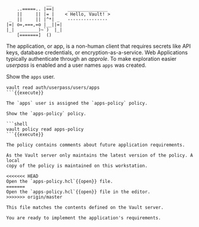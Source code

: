 ```
               __
    ..=====.. |==|     _______________
    ||     || |= |    < Hello, Vault! >
 _  ||     || |^*| _   ---------------
|=| o=,===,=o |__||=|
|_|  _______)~`)  |_|
    [=======]  ()
```

The application, or app, is a non-human client that requires secrets like API
keys, database credentials, or encryption-as-a-service. Web Applications
typically authenticate through an *approle*. To make exploration easier
*userpass* is enabled and a user names `apps` was created.

Show the `apps` user.

```shell
vault read auth/userpass/users/apps
```{{execute}}

The `apps` user is assigned the `apps-policy` policy.

Show the `apps-policy` policy.

```shell
vault policy read apps-policy
```{{execute}}

The policy contains comments about future application requirements.

As the Vault server only maintains the latest version of the policy. A local
copy of the policy is maintained on this workstation.

<<<<<<< HEAD
Open the `apps-policy.hcl`{{open}} file.
=======
Open the `apps-policy.hcl`{{open}} file in the editor.
>>>>>>> origin/master

This file matches the contents defined on the Vault server.

You are ready to implement the application's requirements.

